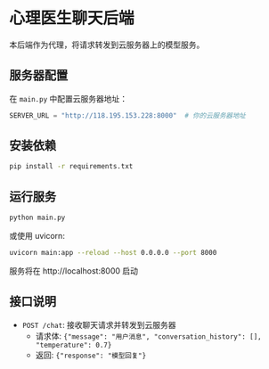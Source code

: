 # 心理医生聊天后端

本后端作为代理，将请求转发到云服务器上的模型服务。

## 服务器配置

在 `main.py` 中配置云服务器地址：

```python
SERVER_URL = "http://118.195.153.228:8000"  # 你的云服务器地址
```

## 安装依赖

```bash
pip install -r requirements.txt
```

## 运行服务

```bash
python main.py
```

或使用 uvicorn:

```bash
uvicorn main:app --reload --host 0.0.0.0 --port 8000
```

服务将在 http://localhost:8000 启动

## 接口说明

- `POST /chat`: 接收聊天请求并转发到云服务器
  - 请求体: `{"message": "用户消息", "conversation_history": [], "temperature": 0.7}`
  - 返回: `{"response": "模型回复"}`
